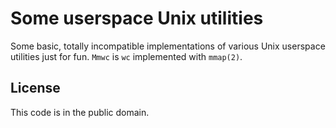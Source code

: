 # Some userspace Unix utilities

Some basic, totally incompatible implementations of various Unix userspace utilities just for fun. `Mmwc` is `wc` implemented with `mmap(2)`.

## License

This code is in the public domain.
